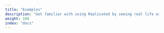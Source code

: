 ```yaml
---
title: "Examples"
description: "Get familiar with using Replicated by seeing real life examples of how to use the integration API and CLI to distribute an application."
weight: 104
index: "docs"
---
```

